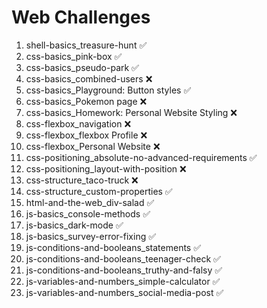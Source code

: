# Web Challenges

 1. shell-basics_treasure-hunt ✅
 2. css-basics_pink-box  ✅
 3. css-basics_pseudo-park ✅  
 4. css-basics_combined-users ❌
 5. css-basics_Playground: Button styles ✅
 6. css-basics_Pokemon page ❌
 7. css-basics_Homework: Personal Website Styling ❌
 8. css-flexbox_navigation ❌
 9. css-flexbox_flexbox Profile ❌
 10. css-flexbox_Personal Website ❌
 11. css-positioning_absolute-no-advanced-requirements ✅
 12. css-positioning_layout-with-position ❌
 13. css-structure_taco-truck ❌
 14. css-structure_custom-properties ✅
 15. html-and-the-web_div-salad ✅
 16. js-basics_console-methods ✅
 17. js-basics_dark-mode ✅
 18. js-basics_survey-error-fixing ✅
 19. js-conditions-and-booleans_statements ✅
 20. js-conditions-and-booleans_teenager-check ✅
 21. js-conditions-and-booleans_truthy-and-falsy ✅
 22. js-variables-and-numbers_simple-calculator ✅
 23. js-variables-and-numbers_social-media-post ✅
